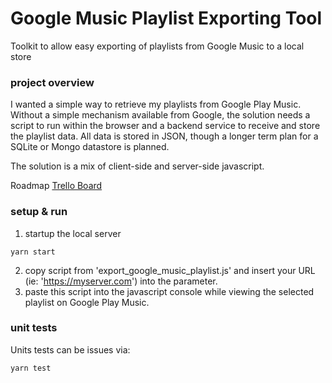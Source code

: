 # Google Music Playlist Exporting Tool
Toolkit to allow easy exporting of playlists from Google Music to a local store

### project overview
I wanted a simple way to retrieve my playlists from Google Play Music. Without a simple mechanism available from Google, the solution needs a script to run within the browser and a backend service to receive and store the playlist data. All data is stored in JSON, though a longer term plan for a SQLite or Mongo datastore is planned.

The solution is a mix of client-side and server-side javascript.

Roadmap
[Trello Board](https://trello.com/b/MZOptfPh)


### setup & run
1. startup the local server 
```
yarn start
```
2. copy script from 'export_google_music_playlist.js' and insert your URL (ie: 'https://myserver.com') into the parameter.
3. paste this script into the javascript console while viewing the selected playlist on Google Play Music.


### unit tests
Units tests can be issues via: 
```
yarn test
```
